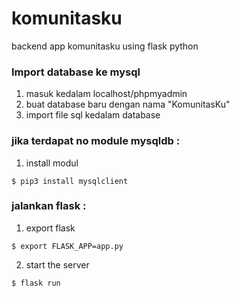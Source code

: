 # komunitasku
backend app komunitasku using flask python

### Import database ke mysql
1. masuk kedalam localhost/phpmyadmin
2. buat database baru dengan nama "KomunitasKu"
3. import file sql kedalam database

### jika terdapat no module mysqldb  :
1. install modul 
```
$ pip3 install mysqlclient
```
### jalankan flask  :
1. export flask
```
$ export FLASK_APP=app.py
```

2. start the server
```
$ flask run
```



